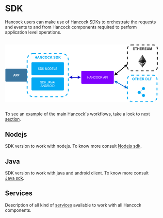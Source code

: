 # SDK

Hancock users can make use of Hancock SDKs to orchestrate the requests and events to and from Hancock components required to perform application level operations.

<img style="display: block; margin: 2rem auto" alt="Hancock transfer flow"  src="../../img/hancock_sdk.png">

To see an example of the main Hancock's workflows, take a look to next <a href="./workflow/">section</a>.

## Nodejs

SDK version to work with nodejs. To know more consult <a href="./nodejs/">Nodejs sdk</a>.

## Java

SDK version to work with java and android client. To know more consult <a href="./java/">Java sdk</a>.

## Services

Description of all kind of <a href="./services/">services</a> available to work with all Hancock components.
